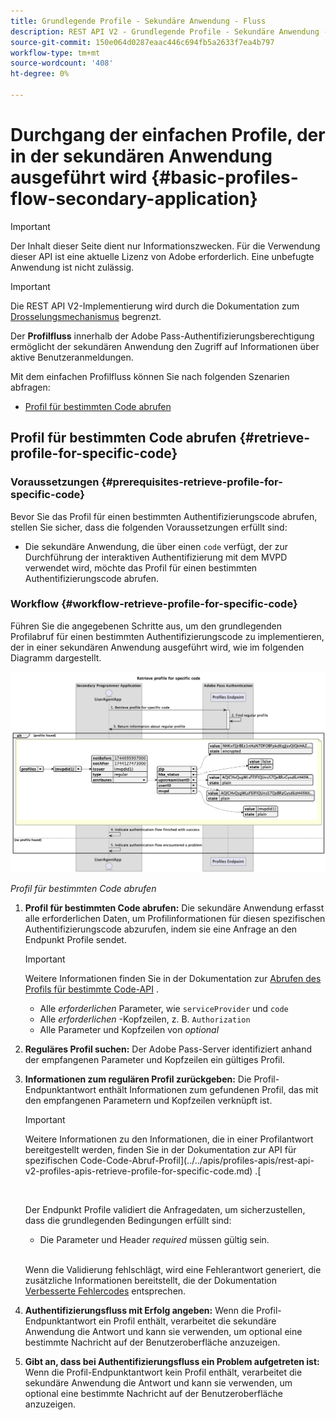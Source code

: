 ```yaml
---
title: Grundlegende Profile - Sekundäre Anwendung - Fluss
description: REST API V2 - Grundlegende Profile - Sekundäre Anwendung - Fluss
source-git-commit: 150e064d0287eaac446c694fb5a2633f7ea4b797
workflow-type: tm+mt
source-wordcount: '408'
ht-degree: 0%

---
```



# Durchgang der einfachen Profile, der in der sekundären Anwendung ausgeführt wird {#basic-profiles-flow-secondary-application}

>[!IMPORTANT]
>
> Der Inhalt dieser Seite dient nur Informationszwecken. Für die Verwendung dieser API ist eine aktuelle Lizenz von Adobe erforderlich. Eine unbefugte Anwendung ist nicht zulässig.

>[!IMPORTANT]
>
> Die REST API V2-Implementierung wird durch die Dokumentation zum [Drosselungsmechanismus](/help/authentication/throttling-mechanism.md) begrenzt.

Der **Profilfluss** innerhalb der Adobe Pass-Authentifizierungsberechtigung ermöglicht der sekundären Anwendung den Zugriff auf Informationen über aktive Benutzeranmeldungen.

Mit dem einfachen Profilfluss können Sie nach folgenden Szenarien abfragen:

* [Profil für bestimmten Code abrufen](#retrieve-profile-for-specific-code)

## Profil für bestimmten Code abrufen {#retrieve-profile-for-specific-code}

### Voraussetzungen {#prerequisites-retrieve-profile-for-specific-code}

Bevor Sie das Profil für einen bestimmten Authentifizierungscode abrufen, stellen Sie sicher, dass die folgenden Voraussetzungen erfüllt sind:

* Die sekundäre Anwendung, die über einen `code` verfügt, der zur Durchführung der interaktiven Authentifizierung mit dem MVPD verwendet wird, möchte das Profil für einen bestimmten Authentifizierungscode abrufen.

### Workflow {#workflow-retrieve-profile-for-specific-code}

Führen Sie die angegebenen Schritte aus, um den grundlegenden Profilabruf für einen bestimmten Authentifizierungscode zu implementieren, der in einer sekundären Anwendung ausgeführt wird, wie im folgenden Diagramm dargestellt.

![Profil für bestimmten Code abrufen](../../../assets/rest-api-v2/flows/basic-access-flows/rest-api-v2-retrieve-profile-within-secondary-application-for-specific-code.png)

*Profil für bestimmten Code abrufen*

1. **Profil für bestimmten Code abrufen:** Die sekundäre Anwendung erfasst alle erforderlichen Daten, um Profilinformationen für diesen spezifischen Authentifizierungscode abzurufen, indem sie eine Anfrage an den Endpunkt Profile sendet.

   >[!IMPORTANT]
   >
   > Weitere Informationen finden Sie in der Dokumentation zur [Abrufen des Profils für bestimmte Code-API](../../apis/profiles-apis/rest-api-v2-profiles-apis-retrieve-profile-for-specific-code.md) .
   >
   > * Alle _erforderlichen_ Parameter, wie `serviceProvider` und `code`
   > * Alle _erforderlichen_ -Kopfzeilen, z. B. `Authorization`
   > * Alle Parameter und Kopfzeilen von _optional_

1. **Reguläres Profil suchen:** Der Adobe Pass-Server identifiziert anhand der empfangenen Parameter und Kopfzeilen ein gültiges Profil.

1. **Informationen zum regulären Profil zurückgeben:** Die Profil-Endpunktantwort enthält Informationen zum gefundenen Profil, das mit den empfangenen Parametern und Kopfzeilen verknüpft ist.

   >[!IMPORTANT]
   >
   > Weitere Informationen zu den Informationen, die in einer Profilantwort bereitgestellt werden, finden Sie in der Dokumentation zur API für spezifischen Code-Code-Abruf-Profil](../../apis/profiles-apis/rest-api-v2-profiles-apis-retrieve-profile-for-specific-code.md) .[
   > 
   > <br/>
   > 
   > Der Endpunkt Profile validiert die Anfragedaten, um sicherzustellen, dass die grundlegenden Bedingungen erfüllt sind:
   >
   > * Die Parameter und Header _required_ müssen gültig sein.
   >
   > <br/>
   > 
   > Wenn die Validierung fehlschlägt, wird eine Fehlerantwort generiert, die zusätzliche Informationen bereitstellt, die der Dokumentation [Verbesserte Fehlercodes](../../../enhanced-error-codes.md) entsprechen.

1. **Authentifizierungsfluss mit Erfolg angeben:** Wenn die Profil-Endpunktantwort ein Profil enthält, verarbeitet die sekundäre Anwendung die Antwort und kann sie verwenden, um optional eine bestimmte Nachricht auf der Benutzeroberfläche anzuzeigen.

1. **Gibt an, dass bei Authentifizierungsfluss ein Problem aufgetreten ist:** Wenn die Profil-Endpunktantwort kein Profil enthält, verarbeitet die sekundäre Anwendung die Antwort und kann sie verwenden, um optional eine bestimmte Nachricht auf der Benutzeroberfläche anzuzeigen.
